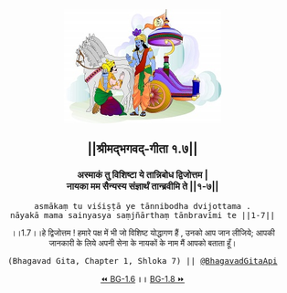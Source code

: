 <center><img src="../../asset/BG.png" alt="#API #bhagavadgitaapi #slok #nodejs #js #api #gitaapi #krishna #hinduism #vedic #ISKCON #shreemadbhagavadgita #technology"/>
<h2>||श्रीमद्‍भगवद्‍-गीता १.७||</h2>
<h3>अस्माकं तु विशिष्टा ये तान्निबोध द्विजोत्तम |<br/>नायका मम सैन्यस्य संज्ञार्थं तान्ब्रवीमि ते ||१-७||</h3>
<pre>asmākaṃ tu viśiṣṭā ye tānnibodha dvijottama .<br/>nāyakā mama sainyasya saṃjñārthaṃ tānbravīmi te ||1-7||</pre>
<p>।।1.7।।हे द्विजोत्तम ! हमारे पक्ष में भी जो विशिष्ट योद्धागण हैं , उनको आप जान लीजिये; आपकी जानकारी के लिये अपनी सेना के नायकों के नाम मैं आपको बताता हूँ।</p>
<pre>(Bhagavad Gita, Chapter 1, Shloka 7) || <a href="https://twitter.com/bhagavadgitaapi">@BhagavadGitaApi</a></pre><a href="../../1/6">⏪  BG-1.6</a><b>        ।।        </b><a href="../../1/8">BG-1.8  ⏩</a></center></center>